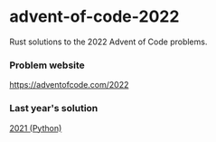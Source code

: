 # advent-of-code-2022
Rust solutions to the 2022 Advent of Code problems.

### Problem website

https://adventofcode.com/2022

### Last year's solution

[2021 (Python)](https://github.com/oyvindhg/advent-of-code-2021)
